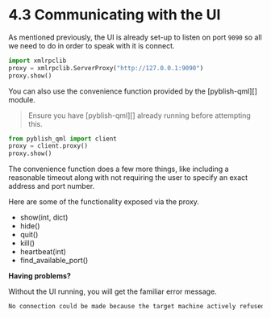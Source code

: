 # 4.3 Communicating with the UI

As mentioned previously, the UI is already set-up to listen on port `9090` so all we need to do in order to speak with it is connect.

```python
import xmlrpclib
proxy = xmlrpclib.ServerProxy("http://127.0.0.1:9090")
proxy.show()
```

You can also use the convenience function provided by the [pyblish-qml][] module.

> Ensure you have [pyblish-qml][] already running before attempting this.

```python
from pyblish_qml import client
proxy = client.proxy()
proxy.show()
```

The convenience function does a few more things, like including a reasonable timeout along with not requiring the user to specify an exact address and port number.

Here are some of the functionality exposed via the proxy.

- show(int, dict)
- hide()
- quit()
- kill()
- heartbeat(int)
- find_available_port()

**Having problems?**

Without the UI running, you will get the familiar error message.

```bash
No connection could be made because the target machine actively refused it
```
